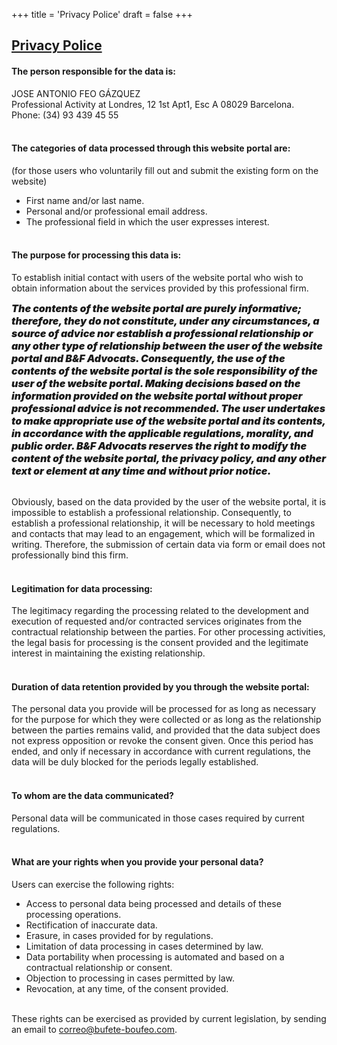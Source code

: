 +++
title = 'Privacy Police'
draft = false
+++
<span><br></span>
## <u>Privacy Police</u>

#### The person responsible for the data is:

JOSE ANTONIO FEO GÁZQUEZ<br>
Professional Activity at Londres, 12 1st Apt1, Esc A 08029 Barcelona.<br>
Phone: (34) 93 439 45 55<br><br>

#### The categories of data processed through this website portal are:
(for those users who voluntarily fill out and submit the existing form on the website)

* First name and/or last name.
* Personal and/or professional email address.
* The professional field in which the user expresses interest.<br><br>
 
#### The purpose for processing this data is:
To establish initial contact with users of the website portal who wish to obtain information about the services provided by this professional firm.

<span style="font-style: oblique 40deg; font-size: 16px; font-weight: 900;">
    The contents of the website portal are purely informative; therefore, they do not constitute, under any circumstances, a source of advice nor establish a professional relationship or any other type of relationship between the user of the website portal and B&F Advocats. Consequently, the use of the contents of the website portal is the sole responsibility of the user of the website portal. Making decisions based on the information provided on the website portal without proper professional advice is not recommended. The user undertakes to make appropriate use of the website portal and its contents, in accordance with the applicable regulations, morality, and public order. B&F Advocats reserves the right to modify the content of the website portal, the privacy policy, and any other text or element at any time and without prior notice.
</span>

<br>Obviously, based on the data provided by the user of the website portal, it is impossible to establish a professional relationship. Consequently, to establish a professional relationship, it will be necessary to hold meetings and contacts that may lead to an engagement, which will be formalized in writing. Therefore, the submission of certain data via form or email does not professionally bind this firm.<br><br>

#### Legitimation for data processing:
The legitimacy regarding the processing related to the development and execution of requested and/or contracted services originates from the contractual relationship between the parties. For other processing activities, the legal basis for processing is the consent provided and the legitimate interest in maintaining the existing relationship.<br><br>

#### Duration of data retention provided by you through the website portal:
The personal data you provide will be processed for as long as necessary for the purpose for which they were collected or as long as the relationship between the parties remains valid, and provided that the data subject does not express opposition or revoke the consent given. Once this period has ended, and only if necessary in accordance with current regulations, the data will be duly blocked for the periods legally established.<br><br>

#### To whom are the data communicated?
Personal data will be communicated in those cases required by current regulations.<br><br>

#### What are your rights when you provide your personal data?
Users can exercise the following rights:
* Access to personal data being processed and details of these processing operations.
* Rectification of inaccurate data.
* Erasure, in cases provided for by regulations.
* Limitation of data processing in cases determined by law.
* Data portability when processing is automated and based on a contractual relationship or consent.
* Objection to processing in cases permitted by law.
* Revocation, at any time, of the consent provided.<br><br>

These rights can be exercised as provided by current legislation, by sending an email to correo@bufete-boufeo.com.